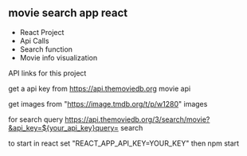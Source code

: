 ## movie search app react

- React Project
- Api Calls
- Search function
- Movie info visualization

API links for this project


get a api key from 
https://api.themoviedb.org
movie api 


get images from
"https://image.tmdb.org/t/p/w1280"
images


for search query
https://api.themoviedb.org/3/search/movie?&api_key=${your_api_key}query=
search


to start in react 
set "REACT_APP_API_KEY=YOUR_KEY"
then
npm start
